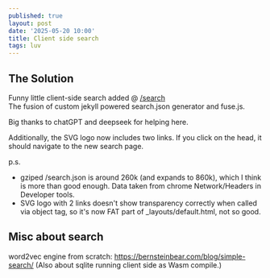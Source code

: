 ```yaml
---
published: true
layout: post
date: '2025-05-20 10:00'
title: Client side search
tags: luv 
---
```

## The Solution

Funny little client-side search added @ [/search](/search)  
The fusion of custom jekyll powered search.json generator and fuse.js.

Big thanks to chatGPT and deepseek for helping here.

Additionally, the SVG logo now includes two links. If you click on the head, it should navigate to the new search page.

p.s. 

 - gziped /search.json is around 260k (and expands to 860k), which I think is more than good enough. Data taken from chrome Network/Headers in Developer tools.
 - SVG logo with 2 links doesn't show transparency correctly when called via object tag, so it's now FAT part of _layouts/default.html, not so good.

## Misc about search

word2vec engine from scratch: <https://bernsteinbear.com/blog/simple-search/> (Also about sqlite running client side as Wasm compile.)
